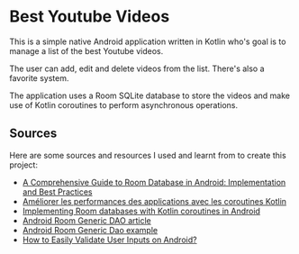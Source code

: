 # Best Youtube Videos

This is a simple native Android application written in Kotlin who's goal is to manage a list of the best Youtube videos. 

The user can add, edit and delete videos from the list. There's also a favorite system.

The application uses a Room SQLite database to store the videos and make use of Kotlin coroutines to perform asynchronous operations.

## Sources

Here are some sources and resources I used and learnt from to create this project:
- [A Comprehensive Guide to Room Database in Android: Implementation and Best Practices](https://medium.com/@imkuldeepsinghrai/a-comprehensive-guide-to-room-database-in-android-implementation-and-best-practices-f3af8c498624)
- [Améliorer les performances des applications avec les coroutines Kotlin](https://developer.android.com/kotlin/coroutines/coroutines-adv?hl=fr)
- [Implementing Room databases with Kotlin coroutines in Android](https://medium.com/@mr.appbuilder/implementing-room-databases-with-kotlin-coroutines-in-android-e1b5e11e1578)
- [Android Room Generic DAO article](https://medium.com/@berryhuang/android-room-generic-dao-27cfc21a4912)
- [Android Room Generic Dao example](https://gist.github.com/clxy/5e51e9eb000ca07b7a7adb6bde767ff0)
- [How to Easily Validate User Inputs on Android?](https://medium.com/huawei-developers/how-to-easily-validate-user-inputs-on-android-80c8e5744de7)